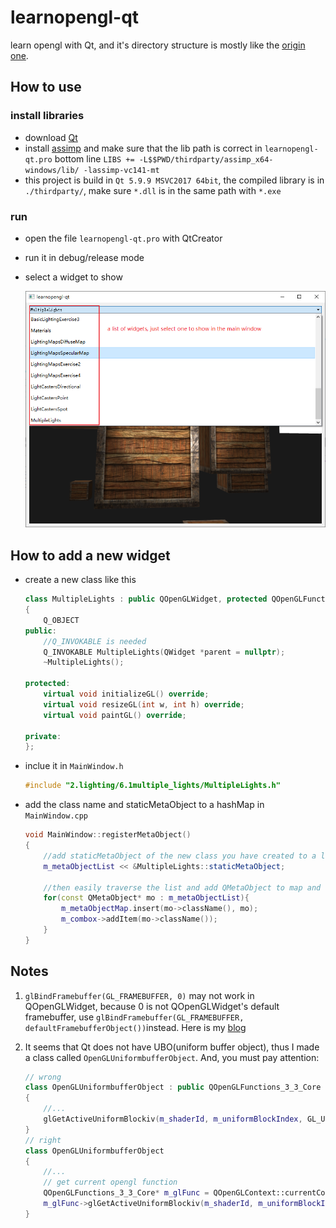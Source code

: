 # learnopengl-qt

learn opengl with Qt, and it's directory structure is mostly like the [origin one](https://github.com/JoeyDeVries/LearnOpenGL/tree/master/src).

## How to use

### install libraries

* download [Qt](https://www.qt.io/download)
* install [assimp](https://github.com/assimp/assimp) and make sure that the lib path is correct in ```learnopengl-qt.pro``` bottom line ```LIBS += -L$$PWD/thirdparty/assimp_x64-windows/lib/ -lassimp-vc141-mt```
* this project is build in ```Qt 5.9.9 MSVC2017 64bit```, the compiled library is in ```./thirdparty/```, make sure ```*.dll``` is in the same path with ```*.exe```

### run

* open the file ```learnopengl-qt.pro``` with QtCreator
* run it in debug/release mode
* select a widget to show

    ![main window](./resources/readme/window.png)

## How to add a new widget

* create a new class like this

    ```c++
    class MultipleLights : public QOpenGLWidget, protected QOpenGLFunctions_3_3_Core
    {
        Q_OBJECT
    public:
        //Q_INVOKABLE is needed
        Q_INVOKABLE MultipleLights(QWidget *parent = nullptr);
        ~MultipleLights();

    protected:
        virtual void initializeGL() override;
        virtual void resizeGL(int w, int h) override;
        virtual void paintGL() override;

    private:
    };
    ```

* inclue it in ```MainWindow.h```

    ```c++
    #include "2.lighting/6.1multiple_lights/MultipleLights.h"
    ```

* add the class name and staticMetaObject to a hashMap in ```MainWindow.cpp```

    ```c++
    void MainWindow::registerMetaObject()
    {
        //add staticMetaObject of the new class you have created to a list
        m_metaObjectList << &MultipleLights::staticMetaObject;

        //then easily traverse the list and add QMetaObject to map and combox
        for(const QMetaObject* mo : m_metaObjectList){
            m_metaObjectMap.insert(mo->className(), mo);
            m_combox->addItem(mo->className());
        }
    }
    ```

## Notes

1. ```glBindFramebuffer(GL_FRAMEBUFFER, 0)``` may not work in QOpenGLWidget, because 0 is not QOpenGLWidget's default framebuffer, use ```glBindFramebuffer(GL_FRAMEBUFFER, defaultFramebufferObject())```instead. Here is my [blog](https://www.cnblogs.com/miyanyan/p/15131720.html)

2. It seems that Qt does not have UBO(uniform buffer object), thus I made a class called ```OpenGLUniformbufferObject```. And, you must pay attention:

    ```c++
    // wrong
    class OpenGLUniformbufferObject : public QOpenGLFunctions_3_3_Core
    {
        //...
        glGetActiveUniformBlockiv(m_shaderId, m_uniformBlockIndex, GL_UNIFORM_BLOCK_DATA_SIZE, &m_uboSize);
    }
    // right
    class OpenGLUniformbufferObject
    {
        //...
        // get current opengl function
        QOpenGLFunctions_3_3_Core* m_glFunc = QOpenGLContext::currentContext()->versionFunctions<QOpenGLFunctions_3_3_Core>();
        m_glFunc->glGetActiveUniformBlockiv(m_shaderId, m_uniformBlockIndex, GL_UNIFORM_BLOCK_DATA_SIZE, &m_uboSize);
    }
    
    ```
